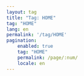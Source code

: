 ```yaml
---
layout: tag
title: "Tag: HOME"
tag: "HOME"
lang: en
permalink: '/tag/HOME'
pagination:
    enabled: true
    tag: "HOME"
    permalink: /page/:num/
    locale: en
---
```

